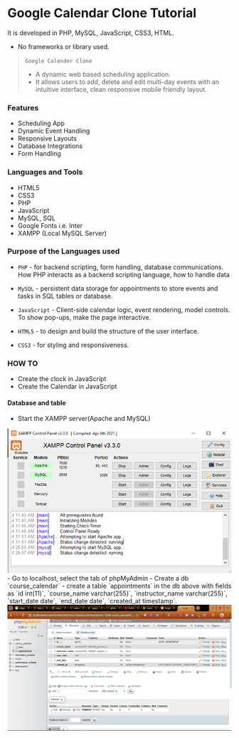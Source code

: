 # Google Calendar Clone Tutorial 
It is developed in PHP, MySQL, JavaScript, CSS3, HTML.
- No frameworks or library used.

> `Google Calender Clone`
> - A dynamic web based scheduling application.
> - It allows users to add, delete and edit multi-day events with an intuitive interface, clean responsive mobile friendly layout. 

### Features
- Scheduling App
- Dynamic Event Handling
- Responsive Layouts
- Database Integrations
- Form Handling


### Languages and Tools
- HTML5
- CSS3
- PHP
- JavaScript
- MySQL, SQL
- Google Fonts i.e. Inter
- XAMPP (Local MySQL Server)

### Purpose of the Languages used
- `PHP` -  for backend scripting, form handling, database communications. How PHP interacts as a backend scripting language, how to handle data

- `MySQL` - persistent data storage for appointments to store events and tasks in SQL tables or database.

- `JavaScript` - Client-side calendar logic, event rendering, model controls. To show pop-ups, make the page interactive.

- `HTML5` - to design and build the structure of the user interface.

- `CSS3` - for styling and responsiveness.


### HOW TO
- Create the clock in JavaScript
- Create the Calendar in JavaScript


#### Database and table
- Start the XAMPP server(Apache and MySQL) 
<img src="./xampp_start.PNG" alt="Start Xampp and MySQL servers" >
- Go to localhost, select the tab of phpMyAdmin
- Create a db `course_calendar`
- create a table `appointments` in the db above with fields as `id int(11)`, `course_name varchar(255)`, `instructor_name varchar(255)`, `start_date date`, `end_date date`, `created_at timestamp`.
<img src="./database_table.PNG" alt="database_and_table_created" >


